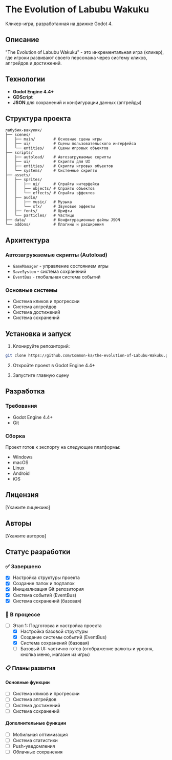 # The Evolution of Labubu Wakuku

Кликер-игра, разработанная на движке Godot 4.

## Описание

"The Evolution of Labubu Wakuku" - это инкрементальная игра (кликер), где игроки развивают своего персонажа через систему кликов, апгрейдов и достижений.

## Технологии

- **Godot Engine 4.4+**
- **GDScript**
- **JSON** для сохранений и конфигурации данных (апгрейды)

## Структура проекта

```
лабубик-вакукик/
├── scenes/
│   ├── main/        # Основные сцены игры
│   ├── ui/          # Сцены пользовательского интерфейса
│   └── entities/    # Сцены игровых объектов
├── scripts/
│   ├── autoload/    # Автозагружаемые скрипты
│   ├── ui/          # Скрипты для UI
│   ├── entities/    # Скрипты игровых объектов
│   └── systems/     # Системные скрипты
├── assets/
│   ├── sprites/
│   │   ├── ui/      # Спрайты интерфейса
│   │   ├── objects/ # Спрайты объектов
│   │   └── effects/ # Спрайты эффектов
│   ├── audio/
│   │   ├── music/   # Музыка
│   │   └── sfx/     # Звуковые эффекты
│   ├── fonts/       # Шрифты
│   └── particles/   # Частицы
├── data/            # Конфигурационные файлы JSON
└── addons/          # Плагины и расширения
```

## Архитектура

### Автозагружаемые скрипты (Autoload)
- `GameManager` - управление состоянием игры
- `SaveSystem` - система сохранений
- `EventBus` - глобальная система событий

### Основные системы
- Система кликов и прогрессии
- Система апгрейдов
- Система достижений
- Система сохранений

## Установка и запуск

1. Клонируйте репозиторий:
```bash
git clone https://github.com/Common-ka/the-evolution-of-Labubu-Wakuku.git
```

2. Откройте проект в Godot Engine 4.4+

3. Запустите главную сцену

## Разработка

### Требования
- Godot Engine 4.4+
- Git

### Сборка
Проект готов к экспорту на следующие платформы:
- Windows
- macOS
- Linux
- Android
- iOS

## Лицензия

[Укажите лицензию]

## Авторы

[Укажите авторов]

## Статус разработки

### ✅ Завершено
- [x] Настройка структуры проекта
- [x] Создание папок и подпапок
- [x] Инициализация Git репозитория
- [x] Система событий (EventBus)
- [x] Система сохранений (базовая)

### 🔄 В процессе
- [ ] Этап 1: Подготовка и настройка проекта
  - [x] Настройка базовой структуры
  - [x] Создание системы событий (EventBus)
  - [x] Система сохранений (базовая)
  - [ ] Базовый UI: частично готов (отображение валюты и уровня, кнопка меню, магазин из игры)

### 📋 Планы развития

#### Основные функции
- [ ] Система кликов и прогрессии
- [ ] Система апгрейдов
- [ ] Система достижений
- [ ] Система сохранений

#### Дополнительные функции
- [ ] Мобильная оптимизация
- [ ] Система статистики
- [ ] Push-уведомления
- [ ] Облачные сохранения
